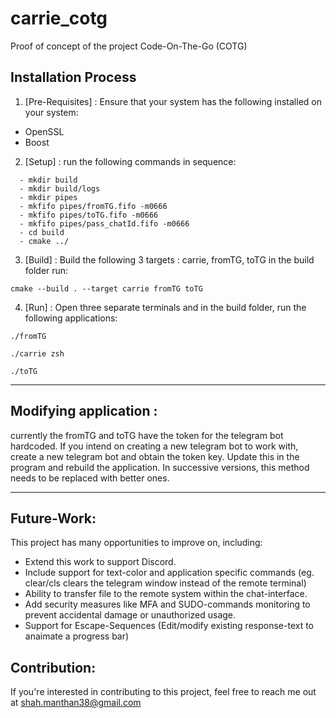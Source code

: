 # carrie_cotg

Proof of concept of the project Code-On-The-Go (COTG)

## Installation Process

1. [Pre-Requisites] : Ensure that your system has the following installed on your system:
  - OpenSSL
  - Boost

2. [Setup] : run the following commands in sequence:
```
  - mkdir build
  - mkdir build/logs
  - mkdir pipes
  - mkfifo pipes/fromTG.fifo -m0666
  - mkfifo pipes/toTG.fifo -m0666
  - mkfifo pipes/pass_chatId.fifo -m0666
  - cd build
  - cmake ../
```
    
3. [Build] : Build the following 3 targets : carrie, fromTG, toTG 
in the build folder run: 
```
cmake --build . --target carrie fromTG toTG
```

4. [Run] : Open three separate terminals and in the build folder, run the following applications:
```
./fromTG
```
```
./carrie zsh
```
```
./toTG
```

---
## Modifying application : 

currently the fromTG and toTG have the token for the telegram bot hardcoded. 
If you intend on creating a new telegram bot to work with, create a new telegram bot and obtain the token key. Update this in the program and rebuild the application. 
In successive versions, this method needs to be replaced with better ones.

---
## Future-Work:

This project has many opportunities to improve on, including:
<ul>
  <li> Extend this work to support Discord.
  <li> Include support for text-color and application specific commands (eg. clear/cls clears the telegram window instead of the remote terminal)
  <li> Ability to transfer file to the remote system within the chat-interface.
  <li> Add security measures like MFA and SUDO-commands monitoring to prevent accidental damage or unauthorized usage.
  <li> Support for Escape-Sequences (Edit/modify existing response-text to anaimate a progress bar)
</ul>

## Contribution:
If you're interested in contributing to this project, feel free to reach me out at shah.manthan38@gmail.com
